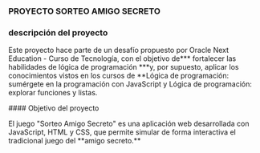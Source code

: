 ### PROYECTO SORTEO AMIGO SECRETO

### descripción del proyecto
<P>
Este proyecto hace parte de un desafío propuesto por Oracle Next Education - Curso de Tecnología, con el objetivo de*** fortalecer las habilidades de lógica de programación ***y, por supuesto, aplicar los conocimientos vistos en los cursos de **Lógica de programación: sumérgete en la programación con JavaScript y Lógica de programación: explorar funciones y listas.
</P>
#### Objetivo del proyecto
<p>
El juego "Sorteo Amigo Secreto" es una aplicación web desarrollada con JavaScript, HTML y CSS, que permite simular de forma interactiva el tradicional juego del **amigo secreto.**
</p>
